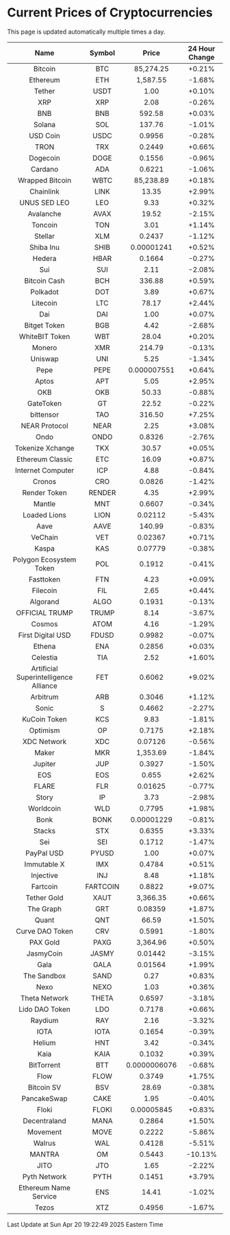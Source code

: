 # Current Prices of Cryptocurrencies
This page is updated automatically multiple times a day.

| Name | Symbol | Price | 24 Hour Change |
| :---: |:---:| :---: | :---: |
| Bitcoin | BTC | 85,274.25 | +0.21% |
| Ethereum | ETH | 1,587.55 | -1.68% |
| Tether | USDT | 1.00 | +0.10% |
| XRP | XRP | 2.08 | -0.26% |
| BNB | BNB | 592.58 | +0.03% |
| Solana | SOL | 137.76 | -1.01% |
| USD Coin | USDC | 0.9956 | -0.28% |
| TRON | TRX | 0.2449 | +0.66% |
| Dogecoin | DOGE | 0.1556 | -0.96% |
| Cardano | ADA | 0.6221 | -1.06% |
| Wrapped Bitcoin | WBTC | 85,238.89 | +0.18% |
| Chainlink | LINK | 13.35 | +2.99% |
| UNUS SED LEO | LEO | 9.33 | +0.32% |
| Avalanche | AVAX | 19.52 | -2.15% |
| Toncoin | TON | 3.01 | +1.14% |
| Stellar | XLM | 0.2437 | -1.12% |
| Shiba Inu | SHIB | 0.00001241 | +0.52% |
| Hedera | HBAR | 0.1664 | -0.27% |
| Sui | SUI | 2.11 | -2.08% |
| Bitcoin Cash | BCH | 336.88 | +0.59% |
| Polkadot | DOT | 3.89 | +0.67% |
| Litecoin | LTC | 78.17 | +2.44% |
| Dai | DAI | 1.00 | +0.07% |
| Bitget Token | BGB | 4.42 | -2.68% |
| WhiteBIT Token | WBT | 28.04 | +0.20% |
| Monero | XMR | 214.79 | -0.13% |
| Uniswap | UNI | 5.25 | -1.34% |
| Pepe | PEPE | 0.000007551 | +0.64% |
| Aptos | APT | 5.05 | +2.95% |
| OKB | OKB | 50.33 | -0.88% |
| GateToken | GT | 22.52 | -0.22% |
| bittensor | TAO | 316.50 | +7.25% |
| NEAR Protocol | NEAR | 2.25 | +3.08% |
| Ondo | ONDO | 0.8326 | -2.76% |
| Tokenize Xchange | TKX | 30.57 | +0.05% |
| Ethereum Classic | ETC | 16.09 | +0.87% |
| Internet Computer | ICP | 4.88 | -0.84% |
| Cronos | CRO | 0.0826 | -1.42% |
| Render Token | RENDER | 4.35 | +2.99% |
| Mantle | MNT | 0.6607 | -0.34% |
| Loaded Lions | LION | 0.02112 | -5.43% |
| Aave | AAVE | 140.99 | -0.83% |
| VeChain | VET | 0.02367 | +0.71% |
| Kaspa | KAS | 0.07779 | -0.38% |
| Polygon Ecosystem Token | POL | 0.1912 | -0.41% |
| Fasttoken | FTN | 4.23 | +0.09% |
| Filecoin | FIL | 2.65 | +0.44% |
| Algorand | ALGO | 0.1931 | -0.13% |
| OFFICIAL TRUMP | TRUMP | 8.14 | -3.67% |
| Cosmos | ATOM | 4.16 | -1.29% |
| First Digital USD | FDUSD | 0.9982 | -0.07% |
| Ethena | ENA | 0.2856 | +0.03% |
| Celestia | TIA | 2.52 | +1.60% |
| Artificial Superintelligence Alliance | FET | 0.6062 | +9.02% |
| Arbitrum | ARB | 0.3046 | +1.12% |
| Sonic | S | 0.4662 | -2.27% |
| KuCoin Token | KCS | 9.83 | -1.81% |
| Optimism | OP | 0.7175 | +2.18% |
| XDC Network | XDC | 0.07126 | -0.56% |
| Maker | MKR | 1,353.69 | -1.84% |
| Jupiter | JUP | 0.3927 | -1.50% |
| EOS | EOS | 0.655 | +2.62% |
| FLARE | FLR | 0.01625 | -0.77% |
| Story | IP | 3.73 | -2.98% |
| Worldcoin | WLD | 0.7795 | +1.98% |
| Bonk | BONK | 0.00001229 | -0.81% |
| Stacks | STX | 0.6355 | +3.33% |
| Sei | SEI | 0.1712 | -1.47% |
| PayPal USD | PYUSD | 1.00 | +0.07% |
| Immutable X | IMX | 0.4784 | +0.51% |
| Injective | INJ | 8.48 | +1.18% |
| Fartcoin | FARTCOIN | 0.8822 | +9.07% |
| Tether Gold | XAUT | 3,366.35 | +0.66% |
| The Graph | GRT | 0.08359 | +1.87% |
| Quant | QNT | 66.59 | +1.50% |
| Curve DAO Token | CRV | 0.5991 | -1.80% |
| PAX Gold | PAXG | 3,364.96 | +0.50% |
| JasmyCoin | JASMY | 0.01442 | -3.15% |
| Gala | GALA | 0.01564 | +1.99% |
| The Sandbox | SAND | 0.27 | +0.83% |
| Nexo | NEXO | 1.03 | +0.36% |
| Theta Network | THETA | 0.6597 | -3.18% |
| Lido DAO Token | LDO | 0.7178 | +0.66% |
| Raydium | RAY | 2.16 | -3.32% |
| IOTA | IOTA | 0.1654 | -0.39% |
| Helium | HNT | 3.42 | -0.34% |
| Kaia | KAIA | 0.1032 | +0.39% |
| BitTorrent | BTT | 0.0000006076 | -0.68% |
| Flow | FLOW | 0.3749 | +1.75% |
| Bitcoin SV | BSV | 28.69 | -0.38% |
| PancakeSwap | CAKE | 1.95 | -0.40% |
| Floki | FLOKI | 0.00005845 | +0.83% |
| Decentraland | MANA | 0.2864 | +1.50% |
| Movement | MOVE | 0.2222 | -5.86% |
| Walrus | WAL | 0.4128 | -5.51% |
| MANTRA | OM | 0.5443 | -10.13% |
| JITO | JTO | 1.65 | -2.22% |
| Pyth Network | PYTH | 0.1451 | +3.79% |
| Ethereum Name Service | ENS | 14.41 | -1.02% |
| Tezos | XTZ | 0.4956 | -1.67% |

Last Update at Sun Apr 20 19:22:49 2025 Eastern Time